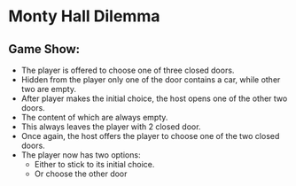 # Monty Hall Dilemma

## Game Show:
* The player is offered to choose one of three closed doors.
* Hidden from the player only one of the door contains a car, while other two are empty.
* After player makes the initial choice, the host opens one of the other two doors.
* The content of which are always empty.
* This always leaves the player with 2 closed door.
* Once again, the host offers the player to choose one of the two closed doors.
* The player now has two options:
  * Either to stick to its initial choice.
  * Or choose the other door
  
  

